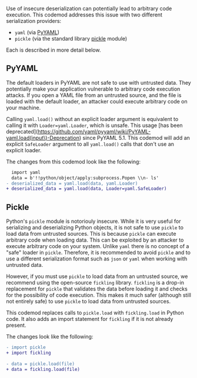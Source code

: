 Use of insecure deserialization can potentially lead to arbitrary code execution. This codemod addresses this issue with two different serialization providers:
* `yaml` (via [PyYAML](https://pyyaml.org/wiki/PyYAMLDocumentation))
* `pickle` (via the standard library [pickle](https://docs.python.org/3/library/pickle.html) module)

Each is described in more detail below.

## PyYAML

The default loaders in PyYAML are not safe to use with untrusted data. They potentially make your application vulnerable to arbitrary code execution attacks. If you open a YAML file from an untrusted source, and the file is loaded with the default loader, an attacker could execute arbitrary code on your machine.

Calling `yaml.load()` without an explicit loader argument is equivalent to calling it with `Loader=yaml.Loader`, which is unsafe. This usage [has been deprecated](https://github.com/yaml/pyyaml/wiki/PyYAML-yaml.load(input\)-Deprecation) since PyYAML 5.1. This codemod will add an explicit `SafeLoader` argument to all `yaml.load()` calls that don't use an explicit loader.

The changes from this codemod look like the following:
```diff
  import yaml
  data = b'!!python/object/apply:subprocess.Popen \\n- ls'
- deserialized_data = yaml.load(data, yaml.Loader)
+ deserialized_data = yaml.load(data, Loader=yaml.SafeLoader)
```

## Pickle

Python's `pickle` module is notoriouly insecure. While it is very useful for serializing and deserializing Python objects, it is not safe to use `pickle` to load data from untrusted sources. This is because `pickle` can execute arbitrary code when loading data. This can be exploited by an attacker to execute arbitrary code on your system. Unlike `yaml` there is no concept of a "safe" loader in `pickle`. Therefore, it is recommended to avoid `pickle` and to use a different serialization format such as `json` or `yaml` when working with untrusted data.

However, if you must use `pickle` to load data from an untrusted source, we recommend using the open-source `fickling` library. `fickling` is a drop-in replacement for `pickle` that validates the data before loading it and checks for the possibility of code execution. This makes it much safer (although still not entirely safe) to use `pickle` to load data from untrusted sources.

This codemod replaces calls to `pickle.load` with `fickling.load` in Python code. It also adds an import statement for `fickling` if it is not already present. 

The changes look like the following:
```diff
- import pickle
+ import fickling
 
- data = pickle.load(file)
+ data = fickling.load(file)
```
